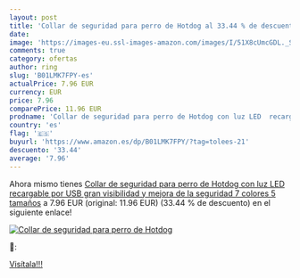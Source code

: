 ```yaml
---
layout: post
title: 'Collar de seguridad para perro de Hotdog al 33.44 % de descuento'
date: 
image: 'https://images-eu.ssl-images-amazon.com/images/I/51X8cUmcGDL._SL200_.jpg'
comments: true
category: ofertas
author: ring
slug: 'B01LMK7FPY-es'
actualPrice: 7.96 EUR
currency: EUR
price: 7.96
comparePrice: 11.96 EUR
prodname: 'Collar de seguridad para perro de Hotdog con luz LED  recargable por USB  gran visibilidad y mejora de la seguridad  7 colores  5 tamaños'
country: 'es'
flag: '🇪🇸'
buyurl: 'https://www.amazon.es/dp/B01LMK7FPY/?tag=tolees-21'
descuento: '33.44'
average: '7.96'
---
```


Ahora mismo tienes [Collar de seguridad para perro de Hotdog con luz LED  recargable por USB  gran visibilidad y mejora de la seguridad  7 colores  5 tamaños](https://www.amazon.es/dp/B01LMK7FPY/?tag=tolees-21) a 7.96 EUR (original: 11.96 EUR) (33.44 %  de descuento) en el siguiente enlace!

[![Collar de seguridad para perro de Hotdog](https://images-eu.ssl-images-amazon.com/images/I/51X8cUmcGDL._SL200_.jpg)](https://www.amazon.es/dp/B01LMK7FPY/?tag=tolees-21)

🔎:


[Visítala!!!](https://www.amazon.es/dp/B01LMK7FPY/?tag=tolees-21)
